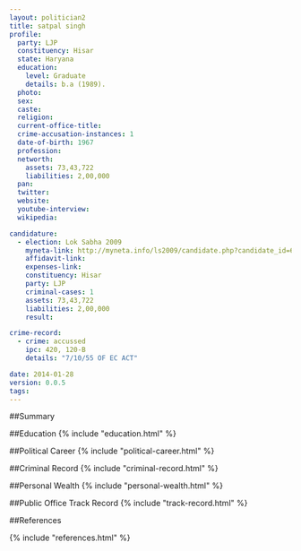 ```yaml
---
layout: politician2
title: satpal singh
profile: 
  party: LJP
  constituency: Hisar
  state: Haryana
  education: 
    level: Graduate
    details: b.a (1989).
  photo: 
  sex: 
  caste: 
  religion: 
  current-office-title: 
  crime-accusation-instances: 1
  date-of-birth: 1967
  profession: 
  networth: 
    assets: 73,43,722
    liabilities: 2,00,000
  pan: 
  twitter: 
  website: 
  youtube-interview: 
  wikipedia: 

candidature: 
  - election: Lok Sabha 2009
    myneta-link: http://myneta.info/ls2009/candidate.php?candidate_id=6564
    affidavit-link: 
    expenses-link: 
    constituency: Hisar 
    party: LJP
    criminal-cases: 1
    assets: 73,43,722
    liabilities: 2,00,000
    result:  

crime-record: 
  - crime: accussed
    ipc: 420, 120-B
    details: "7/10/55 OF EC ACT" 

date: 2014-01-28
version: 0.0.5
tags: 
---
```

##Summary


##Education
{% include "education.html" %}


##Political Career
{% include "political-career.html" %}


##Criminal Record
{% include "criminal-record.html" %}


##Personal Wealth
{% include "personal-wealth.html" %}


##Public Office Track Record
{% include "track-record.html" %}


##References


{% include "references.html" %}